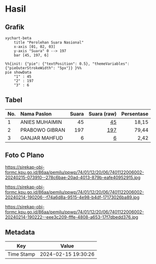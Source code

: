 # Hasil

## Grafik

```mermaid
xychart-beta
    title "Perolehan Suara Nasional"
    x-axis [01, 02, 03]
    y-axis "Suara" 0 --> 197
    bar [45, 197, 6]
```

```mermaid
%%{init: {"pie": {"textPosition": 0.5}, "themeVariables": {"pieOuterStrokeWidth": "5px"}} }%%
pie showData
    "1" : 45
    "2" : 197
    "3" : 6
```

## Tabel

| No. | Nama Paslon    | Suara | Suara (raw) | Persentase |
|:--- |:-------------- | -----:| -----------:| ----------:|
| 1   | ANIES MUHAIMIN | 45    | [45][p-1]   | 18,15      |
| 2   | PRABOWO GIBRAN | 197   | [197][p-2]  | 79,44      |
| 3   | GANJAR MAHFUD  | 6     | [6][p-3]    | 2,42       |


[p-1]: https://github.com/gigit-pemilu/pemilu-2024/blob/main/pilpres/hitung-suara/sub/74-sulawesi-tenggara/sub/01-kolaka/sub/12-baula/sub/2006-baula/sub/002-tps/sub/paslon-1.txt
[p-2]: https://github.com/gigit-pemilu/pemilu-2024/blob/main/pilpres/hitung-suara/sub/74-sulawesi-tenggara/sub/01-kolaka/sub/12-baula/sub/2006-baula/sub/002-tps/sub/paslon-2.txt
[p-3]: https://github.com/gigit-pemilu/pemilu-2024/blob/main/pilpres/hitung-suara/sub/74-sulawesi-tenggara/sub/01-kolaka/sub/12-baula/sub/2006-baula/sub/002-tps/sub/paslon-3.txt

## Foto C Plano

https://sirekap-obj-formc.kpu.go.id/86aa/pemilu/ppwp/74/01/12/20/06/7401122006002-20240215-073910--278c6bae-20ad-4013-879b-eafe40952915.jpg

https://sirekap-obj-formc.kpu.go.id/86aa/pemilu/ppwp/74/01/12/20/06/7401122006002-20240214-190206--f74a6d8a-9515-4e98-b4df-17173026ba89.jpg

https://sirekap-obj-formc.kpu.go.id/86aa/pemilu/ppwp/74/01/12/20/06/7401122006002-20240214-190222--eee3c209-fffe-4808-a653-17f7dbedd376.jpg


## Metadata

| Key        | Value               |
| ---------- | ------------------- |
| Time Stamp | 2024-02-15 19:30:26 |



